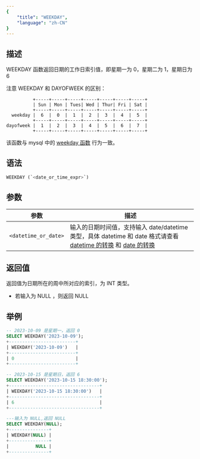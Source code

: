 ```yaml
---
{
    "title": "WEEKDAY",
    "language": "zh-CN"
}
---
```


## 描述

WEEKDAY 函数返回日期的工作日索引值，即星期一为 0，星期二为 1，星期日为 6

注意 WEEKDAY 和 DAYOFWEEK 的区别：
```
          +-----+-----+-----+-----+-----+-----+-----+
          | Sun | Mon | Tues| Wed | Thur| Fri | Sat |
          +-----+-----+-----+-----+-----+-----+-----+
  weekday |  6  |  0  |  1  |  2  |  3  |  4  |  5  |
          +-----+-----+-----+-----+-----+-----+-----+
dayofweek |  1  |  2  |  3  |  4  |  5  |  6  |  7  |
          +-----+-----+-----+-----+-----+-----+-----+
```
该函数与 mysql 中的 [weekday 函数](https://dev.mysql.com/doc/refman/8.4/en/date-and-time-functions.html#function_weekday) 行为一致。

## 语法
```sql
WEEKDAY (`<date_or_time_expr>`)
```
## 参数

| 参数                         | 描述                          |
|----------------------------|-----------------------------|
| `<datetime_or_date>` | 输入的日期时间值，支持输入 date/datetime 类型，具体 datetime 和 date 格式请查看 [datetime 的转换](../../../../../current/sql-manual/basic-element/sql-data-types/conversion/datetime-conversion) 和 [date 的转换](../../../../../current/sql-manual/basic-element/sql-data-types/conversion/date-conversion) |

## 返回值
返回值为日期所在的周中所对应的索引，为 INT 类型。

- 若输入为 NULL ，则返回 NULL

## 举例

```sql
-- 2023-10-09 是星期一，返回 0
SELECT WEEKDAY('2023-10-09'); 
+-------------------------+
| WEEKDAY('2023-10-09')   |
+-------------------------+
| 0                       |
+-------------------------+

-- 2023-10-15 是星期日，返回 6
SELECT WEEKDAY('2023-10-15 18:30:00'); 
+----------------------------------+
| WEEKDAY('2023-10-15 18:30:00')   |
+----------------------------------+
| 6                                |
+----------------------------------+

---输入为 NULL,返回 NULL
SELECT WEEKDAY(NULL);
+---------------+
| WEEKDAY(NULL) |
+---------------+
|          NULL |
+---------------+
```

